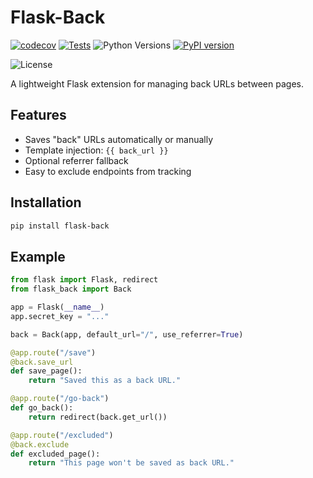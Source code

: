 # Flask-Back
[![codecov](https://codecov.io/gh/Hcha-byte/Flask-Back/branch/main/graph/badge.svg?token=TY4UGA63NQ)](https://codecov.io/gh/Hcha-byte/Flask-Back)
[![Tests](https://github.com/Hcha-byte/Flask-Back/actions/workflows/test.yml/badge.svg?branch=main&event=push)](https://github.com/Hcha-byte/Flask-Back/actions/workflows/test.yml)
![Python Versions](https://img.shields.io/pypi/pyversions/flask-back)
[![PyPI version](https://badge.fury.io/py/flask-back.svg)](https://badge.fury.io/py/flask-back)

![License](https://img.shields.io/github/license/hcha-byte/flask-back)


A lightweight Flask extension for managing back URLs between pages.

## Features
- Saves "back" URLs automatically or manually
- Template injection: `{{ back_url }}`
- Optional referrer fallback
- Easy to exclude endpoints from tracking

## Installation

```bash
pip install flask-back
```

## Example

```python
from flask import Flask, redirect
from flask_back import Back

app = Flask(__name__)
app.secret_key = "..."

back = Back(app, default_url="/", use_referrer=True)

@app.route("/save")
@back.save_url
def save_page():
    return "Saved this as a back URL."

@app.route("/go-back")
def go_back():
    return redirect(back.get_url())

@app.route("/excluded")
@back.exclude
def excluded_page():
    return "This page won't be saved as back URL."
```
